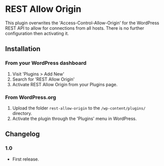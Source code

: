 # REST Allow Origin

This plugin overwrites the 'Access-Control-Allow-Origin' for the WordPress REST API to allow for connections from all hosts. There is no further configuration then activating it.

## Installation
### From your WordPress dashboard

1. Visit 'Plugins > Add New'
2. Search for 'REST Allow Origin'
3. Activate REST Allow Origin from your Plugins page.

### From WordPress.org
1. Upload the folder `rest-allow-origin` to the `/wp-content/plugins/` directory.
2. Activate the plugin through the 'Plugins' menu in WordPress.

## Changelog

### 1.0
* First release.
